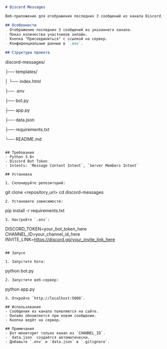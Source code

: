 
```markdown
# Discord Messages

Веб-приложение для отображения последних 3 сообщений из канала Discord, количества участников онлайн и кнопки для присоединения к серверу.

## Особенности
- Отображение последних 3 сообщений из указанного канала.
- Показ количества участников онлайн.
- Кнопка "Присоединиться" с ссылкой на сервер.
- Конфиденциальные данные в `.env`.

## Структура проекта
```
discord-messages/

├── templates/

│   └── index.html

├── .env

├── bot.py

├── app.py

├── data.json

├── requirements.txt

└── README.md

```

## Требования
- Python 3.8+
- Discord Bot Token
- Intents: `Message Content Intent`, `Server Members Intent`

## Установка

1. Склонируйте репозиторий:
   ```
   git clone <repository_url>
   cd discord-messages
   ```
2. Установите зависимости:
   ```
   pip install -r requirements.txt
   ```
3. Настройте `.env`:
   ```
   DISCORD_TOKEN=your_bot_token_here
   CHANNEL_ID=your_channel_id_here
   INVITE_LINK=https://discord.gg/your_invite_link_here
   ```

## Запуск

1. Запустите бота:
   ```
   python bot.py
   ```
2. Запустите веб-сервер:
   ```
   python app.py
   ```
3. Откройте `http://localhost:5000`.

## Использование
- Сообщения из канала появляются на сайте.
- Онлайн обновляется при новом сообщении.
- Кнопка ведёт на сервер.

## Примечания
- Бот мониторит только канал из `CHANNEL_ID`.
- `data.json` создаётся автоматически.
- Добавьте `.env` и `data.json` в `.gitignore`.
```
